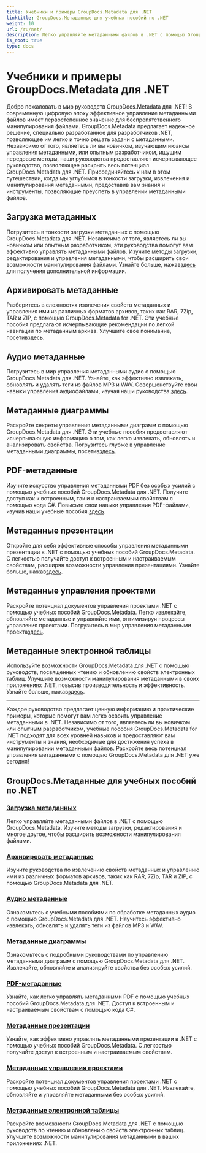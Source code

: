 ```yaml
---
title: Учебники и примеры GroupDocs.Metadata для .NET
linktitle: GroupDocs.Метаданные для учебных пособий по .NET
weight: 10
url: /ru/net/
description: Легко управляйте метаданными файлов в .NET с помощью GroupDocs.Metadata. Изучите методы загрузки, редактирования и многое другое, чтобы расширить возможности манипулирования файлами.
is_root: true
type: docs
---
```

# Учебники и примеры GroupDocs.Metadata для .NET

Добро пожаловать в мир руководств GroupDocs.Metadata для .NET! В современную цифровую эпоху эффективное управление метаданными файлов имеет первостепенное значение для беспрепятственного манипулирования файлами. GroupDocs.Metadata предлагает надежное решение, специально разработанное для разработчиков .NET, позволяющее им легко и точно решать задачи с метаданными. Независимо от того, являетесь ли вы новичком, изучающим нюансы управления метаданными, или опытным разработчиком, ищущим передовые методы, наши руководства предоставляют исчерпывающее руководство, позволяющее раскрыть весь потенциал GroupDocs.Metadata для .NET. Присоединяйтесь к нам в этом путешествии, когда мы углубимся в тонкости загрузки, извлечения и манипулирования метаданными, предоставив вам знания и инструменты, позволяющие преуспеть в управлении метаданными файлов.

## Загрузка метаданных  
Погрузитесь в тонкости загрузки метаданных с помощью GroupDocs.Metadata для .NET. Независимо от того, являетесь ли вы новичком или опытным разработчиком, эти руководства помогут вам эффективно управлять метаданными файлов. Изучите методы загрузки, редактирования и управления метаданными, чтобы расширить свои возможности манипулирования файлами. Узнайте больше, нажав[здесь](./metadata-loading/) для получения дополнительной информации.

## Архивировать метаданные  
 Разберитесь в сложностях извлечения свойств метаданных и управления ими из различных форматов архивов, таких как RAR, 7Zip, TAR и ZIP, с помощью GroupDocs.Metadata for .NET. Эти учебные пособия предлагают исчерпывающие рекомендации по легкой навигации по метаданным архива. Улучшите свое понимание, посетив[здесь](./archive-metadata/).

## Аудио метаданные  
 Погрузитесь в мир управления метаданными аудио с помощью GroupDocs.Metadata для .NET. Узнайте, как эффективно извлекать, обновлять и удалять теги из файлов MP3 и WAV. Совершенствуйте свои навыки управления аудиофайлами, изучая наши руководства.[здесь](./audio-metadata/).

## Метаданные диаграммы  
Раскройте секреты управления метаданными диаграмм с помощью GroupDocs.Metadata для .NET. Эти учебные пособия предоставляют исчерпывающую информацию о том, как легко извлекать, обновлять и анализировать свойства. Погрузитесь глубже в управление метаданными диаграммы, посетив[здесь](./diagram-metadata/).

## PDF-метаданные  
 Изучите искусство управления метаданными PDF без особых усилий с помощью учебных пособий GroupDocs.Metadata для .NET. Получите доступ как к встроенным, так и к настраиваемым свойствам с помощью кода C#. Повысьте свои навыки управления PDF-файлами, изучив наши учебные пособия.[здесь](./pdf-metadata/).

## Метаданные презентации  
 Откройте для себя эффективные способы управления метаданными презентации в .NET с помощью учебных пособий GroupDocs.Metadata. С легкостью получайте доступ к встроенным и настраиваемым свойствам, расширяя возможности управления презентациями. Узнайте больше, нажав[здесь](./presentation-metadata/).

## Метаданные управления проектами  
 Раскройте потенциал документов управления проектами .NET с помощью учебных пособий GroupDocs.Metadata. Легко извлекайте, обновляйте метаданные и управляйте ими, оптимизируя процессы управления проектами. Погрузитесь в мир управления метаданными проекта[здесь](./project-management-metadata/).

## Метаданные электронной таблицы  
Используйте возможности GroupDocs.Metadata для .NET с помощью руководств, посвященных чтению и обновлению свойств электронных таблиц. Улучшите возможности манипулирования метаданными в своих приложениях .NET, повысив производительность и эффективность. Узнайте больше, нажав[здесь](./spreadsheet-metadata/).

----
Каждое руководство предлагает ценную информацию и практические примеры, которые помогут вам легко освоить управление метаданными в .NET. Независимо от того, являетесь ли вы новичком или опытным разработчиком, учебные пособия GroupDocs.Metadata for .NET подходят для всех уровней навыков и предоставляют вам инструменты и знания, необходимые для достижения успеха в манипулировании метаданными файлов. Раскройте весь потенциал управления метаданными с помощью GroupDocs.Metadata для .NET уже сегодня! 

## GroupDocs.Метаданные для учебных пособий по .NET
### [Загрузка метаданных](./metadata-loading/)
Легко управляйте метаданными файлов в .NET с помощью GroupDocs.Metadata. Изучите методы загрузки, редактирования и многое другое, чтобы расширить возможности манипулирования файлами.
### [Архивировать метаданные](./archive-metadata/)
Изучите руководства по извлечению свойств метаданных и управлению ими из различных форматов архивов, таких как RAR, 7Zip, TAR и ZIP, с помощью GroupDocs.Metadata для .NET.
### [Аудио метаданные](./audio-metadata/)
Ознакомьтесь с учебными пособиями по обработке метаданных аудио с помощью GroupDocs.Metadata для .NET. Научитесь эффективно извлекать, обновлять и удалять теги из файлов MP3 и WAV.
### [Метаданные диаграммы](./diagram-metadata/)
Ознакомьтесь с подробными руководствами по управлению метаданными диаграмм с помощью GroupDocs.Metadata для .NET. Извлекайте, обновляйте и анализируйте свойства без особых усилий.
### [PDF-метаданные](./pdf-metadata/)
Узнайте, как легко управлять метаданными PDF с помощью учебных пособий GroupDocs.Metadata для .NET. Доступ к встроенным и настраиваемым свойствам с помощью кода C#.
### [Метаданные презентации](./presentation-metadata/)
Узнайте, как эффективно управлять метаданными презентации в .NET с помощью учебных пособий GroupDocs.Metadata. С легкостью получайте доступ к встроенным и настраиваемым свойствам.
### [Метаданные управления проектами](./project-management-metadata/)
Раскройте потенциал документов управления проектами .NET с помощью учебных пособий GroupDocs.Metadata для .NET. Извлекайте, обновляйте и управляйте метаданными без особых усилий.
### [Метаданные электронной таблицы](./spreadsheet-metadata/)
Раскройте возможности GroupDocs.Metadata для .NET с помощью руководств по чтению и обновлению свойств электронных таблиц. Улучшите возможности манипулирования метаданными в ваших приложениях .NET.